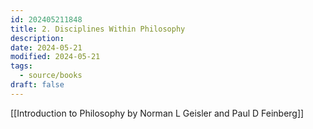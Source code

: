 ```yaml
---
id: 202405211848
title: 2. Disciplines Within Philosophy
description: 
date: 2024-05-21
modified: 2024-05-21
tags:
  - source/books
draft: false
---
```

[[Introduction to Philosophy by Norman L Geisler and Paul D Feinberg]]
